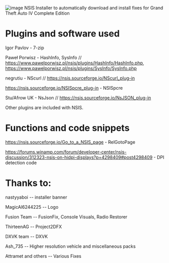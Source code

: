 ![image](https://github.com/ICantReadYourMind/IVFixer/assets/72089938/2b46a249-e431-418f-9e92-9672ecc9c1c1)
NSIS Installer to automatically download and install fixes for Grand Theft Auto IV Complete Edition

# Plugins and software used


Igor Pavlov - 7-zip

Paweł Porwisz - HashInfo, SysInfo // https://www.pawelporwisz.pl/nsis/plugins/HashInfo/HashInfo.php, https://www.pawelporwisz.pl/nsis/plugins/SysInfo/SysInfo.php

negrutiu - NScurl // https://nsis.sourceforge.io/NScurl_plug-in

https://nsis.sourceforge.io/NSISpcre_plug-in - NSISpcre

Stu/Afrow UK - NsJson // https://nsis.sourceforge.io/NsJSON_plug-in

Other plugins are included with NSIS.

# Functions and code snippets


https://nsis.sourceforge.io/Go_to_a_NSIS_page - RelGotoPage

https://forums.winamp.com/forum/developer-center/nsis-discussion/312323-nsis-on-hidpi-displays?p=4298409#post4298409 - DPI detection code

# Thanks to:


nastyyaboi -- installer banner

MagicAl6244225 -- Logo

Fusion Team -- FusionFix, Console Visuals, Radio Restorer

ThirteenAG -- Project2DFX

DXVK team -- DXVK

Ash_735 -- Higher resolution vehicle and miscellaneous packs

Attramet and others -- Various Fixes
